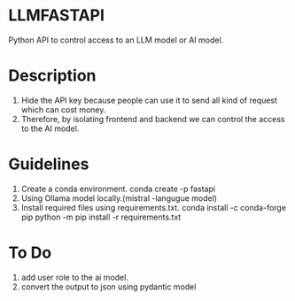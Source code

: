 # LLMFASTAPI
Python API to control access to an LLM model or AI model.

# Description
1. Hide the API key because people can use it to send all kind of request which can cost money.
2. Therefore, by isolating frontend and backend we can control the access to the AI model.

# Guidelines
1. Create a conda environment.
    conda create -p fastapi
2. Using Ollama model locally.(mistral -langugue model)
3. Install required files using requirements.txt.
    conda install -c conda-forge pip
    python -m pip install -r requirements.txt

# To Do
1. add user role to the ai model.
2. convert the output to json using pydantic model